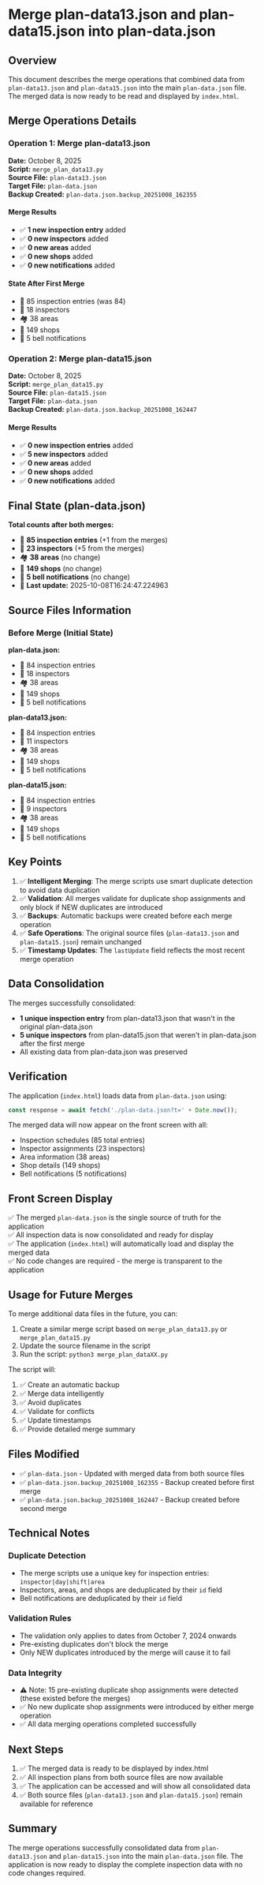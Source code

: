 # Merge plan-data13.json and plan-data15.json into plan-data.json

## Overview
This document describes the merge operations that combined data from `plan-data13.json` and `plan-data15.json` into the main `plan-data.json` file. The merged data is now ready to be read and displayed by `index.html`.

## Merge Operations Details

### Operation 1: Merge plan-data13.json

**Date:** October 8, 2025  
**Script:** `merge_plan_data13.py`  
**Source File:** `plan-data13.json`  
**Target File:** `plan-data.json`  
**Backup Created:** `plan-data.json.backup_20251008_162355`

#### Merge Results
- ✅ **1 new inspection entry** added
- ✅ **0 new inspectors** added
- ✅ **0 new areas** added
- ✅ **0 new shops** added
- ✅ **0 new notifications** added

#### State After First Merge
- 📝 85 inspection entries (was 84)
- 👥 18 inspectors
- 🏘️ 38 areas
- 🏪 149 shops
- 🔔 5 bell notifications

### Operation 2: Merge plan-data15.json

**Date:** October 8, 2025  
**Script:** `merge_plan_data15.py`  
**Source File:** `plan-data15.json`  
**Target File:** `plan-data.json`  
**Backup Created:** `plan-data.json.backup_20251008_162447`

#### Merge Results
- ✅ **0 new inspection entries** added
- ✅ **5 new inspectors** added
- ✅ **0 new areas** added
- ✅ **0 new shops** added
- ✅ **0 new notifications** added

## Final State (plan-data.json)

**Total counts after both merges:**
- 📝 **85 inspection entries** (+1 from the merges)
- 👥 **23 inspectors** (+5 from the merges)
- 🏘️ **38 areas** (no change)
- 🏪 **149 shops** (no change)
- 🔔 **5 bell notifications** (no change)
- 📅 **Last update:** 2025-10-08T16:24:47.224963

## Source Files Information

### Before Merge (Initial State)
**plan-data.json:**
- 📝 84 inspection entries
- 👥 18 inspectors
- 🏘️ 38 areas
- 🏪 149 shops
- 🔔 5 bell notifications

**plan-data13.json:**
- 📝 84 inspection entries
- 👥 11 inspectors
- 🏘️ 38 areas
- 🏪 149 shops
- 🔔 5 bell notifications

**plan-data15.json:**
- 📝 84 inspection entries
- 👥 9 inspectors
- 🏘️ 38 areas
- 🏪 149 shops
- 🔔 5 bell notifications

## Key Points

1. ✅ **Intelligent Merging**: The merge scripts use smart duplicate detection to avoid data duplication
2. ✅ **Validation**: All merges validate for duplicate shop assignments and only block if NEW duplicates are introduced
3. ✅ **Backups**: Automatic backups were created before each merge operation
4. ✅ **Safe Operations**: The original source files (`plan-data13.json` and `plan-data15.json`) remain unchanged
5. ✅ **Timestamp Updates**: The `lastUpdate` field reflects the most recent merge operation

## Data Consolidation

The merges successfully consolidated:
- **1 unique inspection entry** from plan-data13.json that wasn't in the original plan-data.json
- **5 unique inspectors** from plan-data15.json that weren't in plan-data.json after the first merge
- All existing data from plan-data.json was preserved

## Verification

The application (`index.html`) loads data from `plan-data.json` using:
```javascript
const response = await fetch('./plan-data.json?t=' + Date.now());
```

The merged data will now appear on the front screen with all:
- Inspection schedules (85 total entries)
- Inspector assignments (23 inspectors)
- Area information (38 areas)
- Shop details (149 shops)
- Bell notifications (5 notifications)

## Front Screen Display

✅ The merged `plan-data.json` is the single source of truth for the application  
✅ All inspection data is now consolidated and ready for display  
✅ The application (`index.html`) will automatically load and display the merged data  
✅ No code changes are required - the merge is transparent to the application  

## Usage for Future Merges

To merge additional data files in the future, you can:
1. Create a similar merge script based on `merge_plan_data13.py` or `merge_plan_data15.py`
2. Update the source filename in the script
3. Run the script: `python3 merge_plan_dataXX.py`

The script will:
1. ✅ Create an automatic backup
2. ✅ Merge data intelligently
3. ✅ Avoid duplicates
4. ✅ Validate for conflicts
5. ✅ Update timestamps
6. ✅ Provide detailed merge summary

## Files Modified

- ✅ `plan-data.json` - Updated with merged data from both source files
- ✅ `plan-data.json.backup_20251008_162355` - Backup created before first merge
- ✅ `plan-data.json.backup_20251008_162447` - Backup created before second merge

## Technical Notes

### Duplicate Detection
- The merge scripts use a unique key for inspection entries: `inspector|day|shift|area`
- Inspectors, areas, and shops are deduplicated by their `id` field
- Bell notifications are deduplicated by their `id` field

### Validation Rules
- The validation only applies to dates from October 7, 2024 onwards
- Pre-existing duplicates don't block the merge
- Only NEW duplicates introduced by the merge will cause it to fail

### Data Integrity
- ⚠️ Note: 15 pre-existing duplicate shop assignments were detected (these existed before the merges)
- ✅ No new duplicate shop assignments were introduced by either merge operation
- ✅ All data merging operations completed successfully

## Next Steps

1. ✅ The merged data is ready to be displayed by index.html
2. ✅ All inspection plans from both source files are now available
3. ✅ The application can be accessed and will show all consolidated data
4. ✅ Both source files (`plan-data13.json` and `plan-data15.json`) remain available for reference

## Summary

The merge operations successfully consolidated data from `plan-data13.json` and `plan-data15.json` into the main `plan-data.json` file. The application is now ready to display the complete inspection data with no code changes required.
